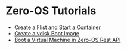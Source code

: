 # Zero-OS Tutorials

* [Create a Flist and Start a Container](Create_a_Flist_and_Start_a_Container.md)
* [Create a vdisk Boot Image](Create_a_vdisk_Boot_Image.md)
* [Boot a Virtual Machine in Zero-OS Rest API](Boot_VM_in_Zero-OS_Resource_Pool.md)
